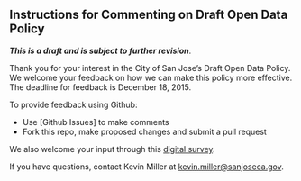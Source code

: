 ## Instructions for Commenting on Draft Open Data Policy 

***This is a draft and is subject to further revision***.

Thank you for your interest in the City of San Jose’s Draft Open Data
Policy.  We welcome your feedback on how we can make this policy more effective. 
The deadline for feedback is December 18, 2015. 

To provide feedback using Github:
* Use [Github Issues] to make comments 
* Fork this repo, make proposed changes and submit a pull request

We also welcome your input through this [digital survey](https://www.surveymonkey.com/r/SJOpenDataSurvey). 

If you have questions, contact Kevin Miller at kevin.miller@sanjoseca.gov.


